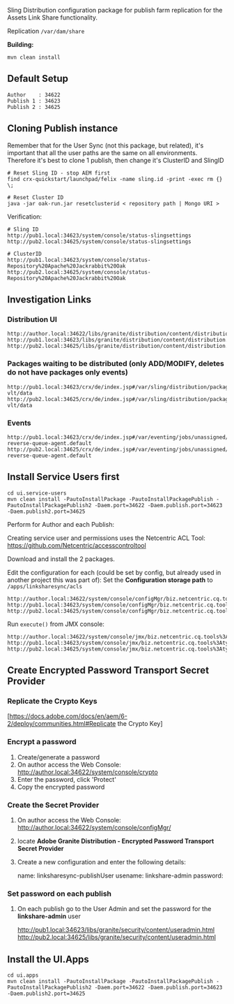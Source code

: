 Sling Distribution configuration package for publish farm replication for the Assets Link Share functionality.

Replication ``/var/dam/share``


**Building:**

	mvn clean install


Default Setup
-------------

	Author    : 34622
	Publish 1 : 34623
	Publish 2 : 34625

Cloning Publish instance
------------------------

Remember that for the User Sync (not this package, but related), it's important that all the user paths are the same on all environments.
Therefore it's best to clone 1 publish, then change it's ClusterID and SlingID

	# Reset Sling ID - stop AEM first
	find crx-quickstart/launchpad/felix -name sling.id -print -exec rm {} \;
	
	# Reset Cluster ID
	java -jar oak-run.jar resetclusterid < repository path | Mongo URI >


Verification:
	
	# Sling ID
	http://pub1.local:34623/system/console/status-slingsettings
	http://pub2.local:34625/system/console/status-slingsettings
	
	# ClusterID
	http://pub1.local:34623/system/console/status-Repository%20Apache%20Jackrabbit%20Oak
	http://pub2.local:34625/system/console/status-Repository%20Apache%20Jackrabbit%20Oak


Investigation Links
-------------------

### Distribution UI
	http://author.local:34622/libs/granite/distribution/content/distribution.html
	http://pub1.local:34623/libs/granite/distribution/content/distribution.html
	http://pub2.local:34625/libs/granite/distribution/content/distribution.html

### Packages waiting to be distributed (only ADD/MODIFY, deletes do not have packages only events)

	http://pub1.local:34623/crx/de/index.jsp#/var/sling/distribution/packages/linksharesync-vlt/data
	http://pub2.local:34625/crx/de/index.jsp#/var/sling/distribution/packages/linksharesync-vlt/data

### Events
	http://pub1.local:34623/crx/de/index.jsp#/var/eventing/jobs/unassigned/org.apache.sling.distribution.queue.linksharesync-reverse-queue-agent.default
	http://pub2.local:34625/crx/de/index.jsp#/var/eventing/jobs/unassigned/org.apache.sling.distribution.queue.linksharesync-reverse-queue-agent.default


Install Service Users first
---------------------------

	cd ui.service-users
	mvn clean install -PautoInstallPackage -PautoInstallPackagePublish -PautoInstallPackagePublish2 -Daem.port=34622 -Daem.publish.port=34623 -Daem.publish2.port=34625

Perform for Author and each Publish:

Creating service user and permissions uses the Netcentric ACL Tool:
https://github.com/Netcentric/accesscontroltool

Download and install the 2 packages.

Edit the configuration for each (could be set by config, but already used in another project this was part of): 
Set the **Configuration storage path** to ``/apps/linksharesync/acls``

	http://author.local:34622/system/console/configMgr/biz.netcentric.cq.tools.actool.aceservice.impl.AceServiceImpl
	http://pub1.local:34623/system/console/configMgr/biz.netcentric.cq.tools.actool.aceservice.impl.AceServiceImpl
	http://pub2.local:34625/system/console/configMgr/biz.netcentric.cq.tools.actool.aceservice.impl.AceServiceImpl
 


Run ``execute()`` from JMX console:

	http://author.local:34622/system/console/jmx/biz.netcentric.cq.tools%3Atype%3DACTool
	http://pub1.local:34623/system/console/jmx/biz.netcentric.cq.tools%3Atype%3DACTool
	http://pub2.local:34625/system/console/jmx/biz.netcentric.cq.tools%3Atype%3DACTool



Create Encrypted Password Transport Secret Provider
---------------------------------------------------

### Replicate the Crypto Keys

[https://docs.adobe.com/docs/en/aem/6-2/deploy/communities.html#Replicate the Crypto Key]


### Encrypt a password

1. Create/generate a password
2. On author access the Web Console: http://author.local:34622/system/console/crypto
3. Enter the password, click 'Protect'
4. Copy the encrypted password

### Create the Secret Provider

1. On author access the Web Console: http://author.local:34622/system/console/configMgr/
2. locate **Adobe Granite Distribution - Encrypted Password Transport Secret Provider**
3. Create a new configuration and enter the following details:

	name: linksharesync-publishUser
	usename: linkshare-admin
	password: <encrypted password from above>
	

### Set password on each publish

1. On each publish go to the User Admin and set the password for the **linkshare-admin** user

	http://pub1.local:34623/libs/granite/security/content/useradmin.html
	http://pub2.local:34625/libs/granite/security/content/useradmin.html



Install the UI.Apps
-------------------

	cd ui.apps
	mvn clean install -PautoInstallPackage -PautoInstallPackagePublish -PautoInstallPackagePublish2 -Daem.port=34622 -Daem.publish.port=34623 -Daem.publish2.port=34625



